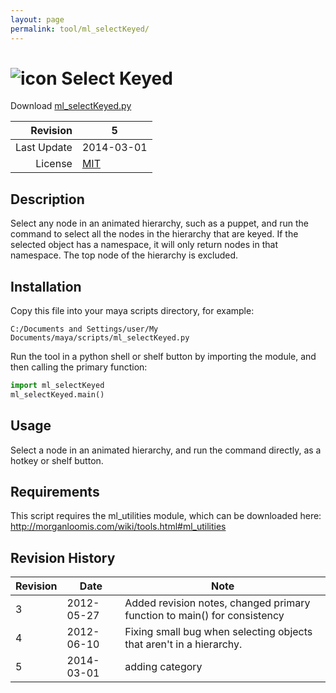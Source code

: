 ```yaml
---
layout: page
permalink: tool/ml_selectKeyed/
---
```


# ![icon](https://raw.githubusercontent.com/morganloomis/ml_tools/master/icons//ml_selectKeyed.png) Select Keyed
Download [ml_selectKeyed.py](https://raw.githubusercontent.com/morganloomis/ml_tools/master/ml_selectKeyed.py)

| Revision | 5 |
|---:|---|
| Last Update | 2014-03-01 |
| License | [MIT](https://opensource.org/licenses/MIT) |

## Description

 Select any node in an animated hierarchy, such as a puppet, and run the command to select all the nodes in the hierarchy that are keyed. If the selected object has a namespace, it will only return nodes in that namespace. The top node of the hierarchy is excluded.

## Installation

Copy this file into your maya scripts directory, for example:

`C:/Documents and Settings/user/My Documents/maya/scripts/ml_selectKeyed.py`

Run the tool in a python shell or shelf button by importing the module, 
and then calling the primary function:

```python
import ml_selectKeyed
ml_selectKeyed.main()
```

## Usage

 Select a node in an animated hierarchy, and run the command directly, as a hotkey or shelf button.

## Requirements

 This script requires the ml_utilities module, which can be downloaded here: http://morganloomis.com/wiki/tools.html#ml_utilities

## Revision History

| Revision | Date | Note|
|---|---|---|
|3|2012-05-27|Added revision notes, changed primary function to main() for consistency|
|4|2012-06-10|Fixing small bug when selecting objects that aren't in a hierarchy.|
|5|2014-03-01|adding category|
